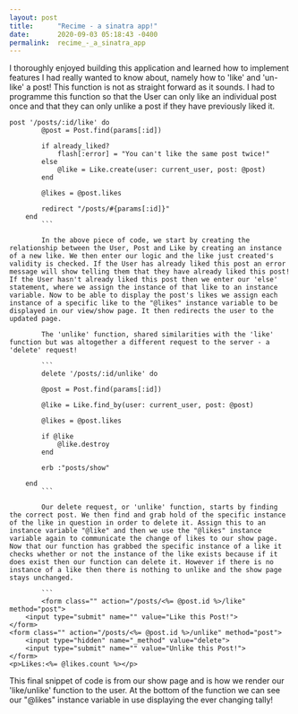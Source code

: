 ```yaml
---
layout: post
title:      "Recime - a sinatra app!"
date:       2020-09-03 05:18:43 -0400
permalink:  recime_-_a_sinatra_app
---
```



I thoroughly enjoyed building this application and learned how to implement features I had really wanted to know about, namely how to 'like' and 'un-like' a post! This function is not as straight forward as it sounds. I had to programme this function so that the User can only like an individual post once and that they can only unlike a post if they have previously liked it. 

``` 
post '/posts/:id/like' do 
        @post = Post.find(params[:id])
        
        if already_liked?
            flash[:error] = "You can't like the same post twice!"
        else
            @like = Like.create(user: current_user, post: @post)
        end 
        
        @likes = @post.likes 
        
        redirect "/posts/#{params[:id]}" 
    end 
		```
		
		In the above piece of code, we start by creating the relationship between the User, Post and Like by creating an instance of a new like. We then enter our logic and the like just created's validity is checked. If the User has already liked this post an error message will show telling them that they have already liked this post! If the User hasn't already liked this post then we enter our 'else' statement, where we assign the instance of that like to an instance variable. Now to be able to display the post's likes we assign each instance of a specific like to the "@likes" instance variable to be displayed in our view/show page. It then redirects the user to the updated page.
		
		The 'unlike' function, shared similarities with the 'like' function but was altogether a different request to the server - a 'delete' request!
		
		```
		delete '/posts/:id/unlike' do 
        
        @post = Post.find(params[:id])
        
        @like = Like.find_by(user: current_user, post: @post)
				
        @likes = @post.likes
        
        if @like
            @like.destroy
        end 
				
        erb :"posts/show"
				
    end 
		```
		
		Our delete request, or 'unlike' function, starts by finding the correct post. We then find and grab hold of the specific instance of the like in question in order to delete it. Assign this to an instance variable "@like" and then we use the "@likes" instance variable again to communicate the change of likes to our show page. Now that our function has grabbed the specific instance of a like it checks whether or not the instance of the like exists because if it does exist then our function can delete it. However if there is no instance of a like then there is nothing to unlike and the show page stays unchanged.
		
		```
		<form class="" action="/posts/<%= @post.id %>/like" method="post">
    <input type="submit" name="" value="Like this Post!">
</form>
<form class="" action="/posts/<%= @post.id %>/unlike" method="post">
    <input type="hidden" name="_method" value="delete">
    <input type="submit" name="" value="Unlike this Post!">
</form>
<p>Likes:<%= @likes.count %></p>
```

This final snippet of code is from our show page and is how we render our 'like/unlike' function to the user. At the bottom of the function we can see our "@likes" instance variable in use displaying the ever changing tally!


		

